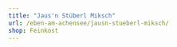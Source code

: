 ```yaml
---
title: "Jaus'n Stüberl Miksch"
url: /eben-am-achensee/jausn-stueberl-miksch/
shop: Feinkost
---
```

